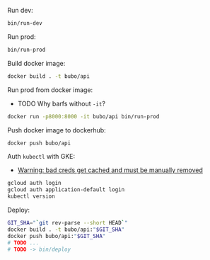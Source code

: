Run dev:
```sh
bin/run-dev
```

Run prod:
```sh
bin/run-prod
```

Build docker image:
```sh
docker build . -t bubo/api
```

Run prod from docker image:
- TODO Why barfs without `-it`?
```sh
docker run -p8000:8000 -it bubo/api bin/run-prod
```

Push docker image to dockerhub:
```sh
docker push bubo/api
```

Auth `kubectl` with GKE:
- [Warning: bad creds get cached and must be manually removed](https://github.com/kubernetes/kubernetes/issues/38075)
```sh
gcloud auth login
gcloud auth application-default login
kubectl version
```

Deploy:
```sh
GIT_SHA="`git rev-parse --short HEAD`"
docker build . -t bubo/api:"$GIT_SHA"
docker push bubo/api:"$GIT_SHA"
# TODO ...
# TODO -> bin/deploy
```
